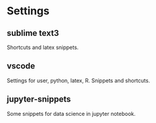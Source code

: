 # Settings

## sublime text3

Shortcuts and latex snippets.

## vscode

Settings for user, python, latex, R. Snippets and shortcuts.

## jupyter-snippets

Some snippets for data science in jupyter notebook.